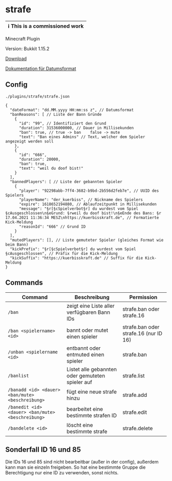 # strafe

| :information_source: This is a commissioned work |
|--------------------------------------------------|

Minecraft Plugin

Version: Bukkit 1.15.2

[Download](https://github.com/Frank-Mayer/strafe/releases/latest)

[Dokumentation für Datumsformat](https://docs.oracle.com/javase/7/docs/api/java/text/SimpleDateFormat.html)

## Config

`./plugins/strafe/strafe.json`

```jsonc
{
  "dateFormat": "dd.MM.yyyy HH:mm:ss z", // Datumsformat
  "banReasons": [ // Liste der Bann Gründe
    {
      "id": "99", // Identifiziert den Grund
      "duration": 31536000000, // Dauer in Millisekunden
      "ban": true, // true -> ban    false -> mute
      "text": "Ban eines Admins" // Text, welcher dem Spieler angezeigt werden soll
    },
    {
      "id": "666",
      "duration": 20000,
      "ban": true,
      "text": "weil du doof bist!"
    }
  ],
  "bannedPlayers": [ // Liste der gebannten Spieler
    {
      "player": "92298abb-7ff4-3682-b9bd-2b556d2feb7e", // UUID des Spielers
      "playerName": "der_kuerbiss", // Nickname des Spielers
      "expire": 1618652194880, // Ablaufzeitpunkt in Millisekunden
      "message": "§r[§cSpielverbot§r] du wurdest vom Spiel §cAusgeschlossen\n§eGrund: §rweil du doof bist!\n§eEnde des Bans: §r 17.04.2021 11:36:34 MESZ\nhttps://kuerbisskraft.de", // Formatierte Kick-Meldung
      "reasonId": "666" // Grund ID
    }
  ],
  "mutedPlayers": [], // Liste gemuteter Spieler (gleiches Format wie beim Bann)
  "kickPrefix": "§r[§cSpielverbot§r] du wurdest vom Spiel §cAusgeschlossen", // Präfix für die Kick-Meldung
  "kickSuffix": "https://kuerbisskraft.de" // Suffix für die Kick-Meldung
}
```

## Commands

| Command                                           | Beschreibung                                     | Permission                            |
|---------------------------------------------------|--------------------------------------------------|---------------------------------------|
| `/ban`                                            | zeigt eine Liste aller verfügbaren Bann IDs      | strafe.ban oder strafe.16             |
| `/ban <spielername> <id>`                         | bannt oder mutet einen spieler                   | strafe.ban oder strafe.16 (nur ID 16) |
| `/unban <spielername <id>`                        | entbannt oder entmuted einen spieler             | strafe.ban                            |
| `/banlist`                                        | Listet alle gebannten oder gemuteten spieler auf | strafe.list                           |
| `/banadd <id> <dauer> <ban/mute> <beschreibung>`  | fügt eine neue strafe hinzu                      | strafe.add                            |
| `/banedit <id> <dauer> <ban/mute> <beschreibung>` | bearbeitet eine bestimmte strafen ID             | strafe.edit                           |
| `/bandelete <id>`                                 | löscht eine bestimmte strafe                     | strafe.delete                         |

## Sonderfall ID 16 und 85

Die IDs 16 und 85 sind nicht bearbeitbar (außer in der config), außerdem kann man sie einzeln freigeben. So hat eine bestimmte Gruppe die Berechtigung nur eine ID zu verwenden, sonst nichts. 
